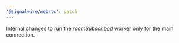 ```yaml
---
'@signalwire/webrtc': patch
---
```


Internal changes to run the _roomSubscribed_ worker only for the main connection.
